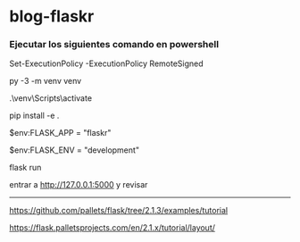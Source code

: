 # blog-flaskr

### Ejecutar los siguientes comando en powershell

Set-ExecutionPolicy -ExecutionPolicy RemoteSigned

py -3 -m venv venv

.\venv\Scripts\activate

pip install -e .

$env:FLASK_APP = "flaskr"

$env:FLASK_ENV = "development"

flask run

entrar a http://127.0.0.1:5000 y revisar


--------------------- 
https://github.com/pallets/flask/tree/2.1.3/examples/tutorial

https://flask.palletsprojects.com/en/2.1.x/tutorial/layout/
